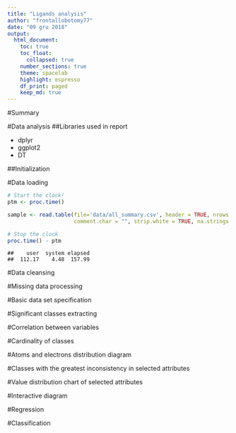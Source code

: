 ```yaml
---
title: "Ligands analysis"
author: "frontallobotomy77"
date: "09 gru 2018"
output: 
  html_document:
    toc: true
    toc_float:
      collapsed: true
    number_sections: true
    theme: spacelab
    highlight: espresso
    df_print: paged
    keep_md: true
---
```




#Summary <!-- na koniec -->

#Data analysis
##Libraries used in report <!-- opis + kod załączający -->
 - dplyr
 - ggplot2
 - DT
 

 

##Initialization <!-- zapewnienie powtarzalności wykonania -->



#Data loading


```r
# Start the clock!
ptm <- proc.time()

sample <- read.table(file='data/all_summary.csv', header = TRUE, nrows = 100000, sep = ';', stringsAsFactors = FALSE, 
                     comment.char = "", strip.white = TRUE, na.strings = 'NA')

# Stop the clock
proc.time() - ptm
```

```
##    user  system elapsed 
##  112.17    4.48  157.99
```


#Data cleansing

#Missing data processing

#Basic data set specification

#Significant classes extracting

#Correlation between variables

#Cardinality of classes

#Atoms and electrons distribution diagram

#Classes with the greatest inconsistency in selected attributes

#Value distribution chart of selected attributes

#Interactive diagram

#Regression

#Classification
